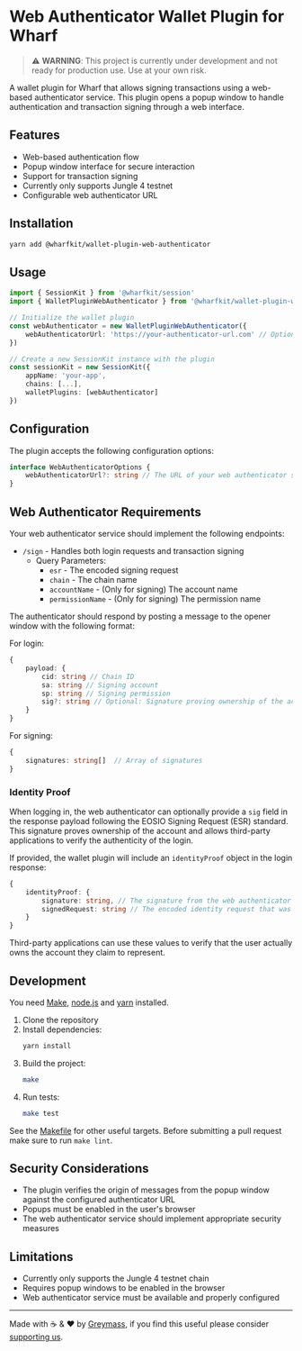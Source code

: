 # Web Authenticator Wallet Plugin for Wharf

> ⚠️ **WARNING**: This project is currently under development and not ready for production use. Use at your own risk.

A wallet plugin for Wharf that allows signing transactions using a web-based authenticator service. This plugin opens a popup window to handle authentication and transaction signing through a web interface.

## Features

-   Web-based authentication flow
-   Popup window interface for secure interaction
-   Support for transaction signing
-   Currently only supports Jungle 4 testnet
-   Configurable web authenticator URL

## Installation

```bash
yarn add @wharfkit/wallet-plugin-web-authenticator
```

## Usage

```typescript
import { SessionKit } from '@wharfkit/session'
import { WalletPluginWebAuthenticator } from '@wharfkit/wallet-plugin-web-authenticator'

// Initialize the wallet plugin
const webAuthenticator = new WalletPluginWebAuthenticator({
    webAuthenticatorUrl: 'https://your-authenticator-url.com' // Optional, defaults to http://localhost:5174
})

// Create a new SessionKit instance with the plugin
const sessionKit = new SessionKit({
    appName: 'your-app',
    chains: [...],
    walletPlugins: [webAuthenticator]
})
```

## Configuration

The plugin accepts the following configuration options:

```typescript
interface WebAuthenticatorOptions {
    webAuthenticatorUrl?: string // The URL of your web authenticator service
}
```

## Web Authenticator Requirements

Your web authenticator service should implement the following endpoints:

-   `/sign` - Handles both login requests and transaction signing
    -   Query Parameters:
        -   `esr` - The encoded signing request
        -   `chain` - The chain name
        -   `accountName` - (Only for signing) The account name
        -   `permissionName` - (Only for signing) The permission name

The authenticator should respond by posting a message to the opener window with the following format:

For login:

```typescript
{
    payload: {
        cid: string // Chain ID
        sa: string // Signing account
        sp: string // Signing permission
        sig?: string // Optional: Signature proving ownership of the account for third-party verification
    }
}
```

For signing:

```typescript
{
    signatures: string[]  // Array of signatures
}
```

### Identity Proof

When logging in, the web authenticator can optionally provide a `sig` field in the response payload following the EOSIO Signing Request (ESR) standard. This signature proves ownership of the account and allows third-party applications to verify the authenticity of the login.

If provided, the wallet plugin will include an `identityProof` object in the login response:

```typescript
{
    identityProof: {
        signature: string, // The signature from the web authenticator
        signedRequest: string // The encoded identity request that was signed
    }
}
```

Third-party applications can use these values to verify that the user actually owns the account they claim to represent.

## Development

You need [Make](https://www.gnu.org/software/make/), [node.js](https://nodejs.org/en/) and [yarn](https://classic.yarnpkg.com/en/docs/install) installed.

1. Clone the repository
2. Install dependencies:
    ```bash
    yarn install
    ```
3. Build the project:
    ```bash
    make
    ```
4. Run tests:
    ```bash
    make test
    ```

See the [Makefile](./Makefile) for other useful targets. Before submitting a pull request make sure to run `make lint`.

## Security Considerations

-   The plugin verifies the origin of messages from the popup window against the configured authenticator URL
-   Popups must be enabled in the user's browser
-   The web authenticator service should implement appropriate security measures

## Limitations

-   Currently only supports the Jungle 4 testnet chain
-   Requires popup windows to be enabled in the browser
-   Web authenticator service must be available and properly configured

---

Made with ☕️ & ❤️ by [Greymass](https://greymass.com), if you find this useful please consider [supporting us](https://greymass.com/support-us).
